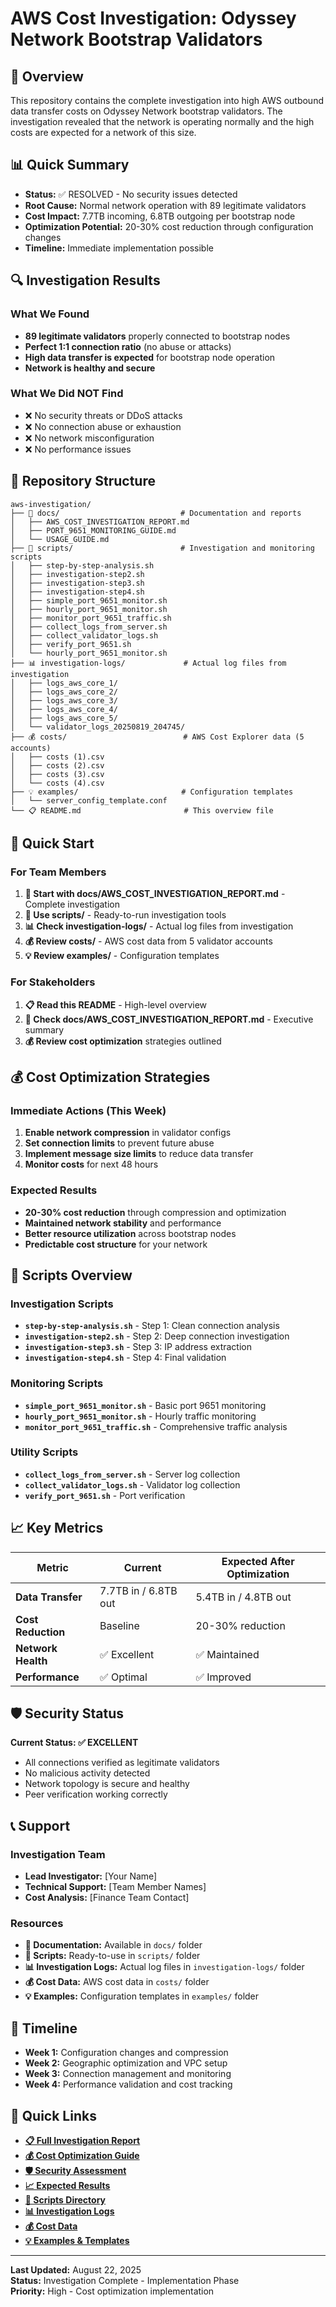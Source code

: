 # AWS Cost Investigation: Odyssey Network Bootstrap Validators

## 🎯 Overview

This repository contains the complete investigation into high AWS outbound data transfer costs on Odyssey Network bootstrap validators. The investigation revealed that the network is operating normally and the high costs are expected for a network of this size.

## 📊 Quick Summary

- **Status:** ✅ RESOLVED - No security issues detected
- **Root Cause:** Normal network operation with 89 legitimate validators
- **Cost Impact:** 7.7TB incoming, 6.8TB outgoing per bootstrap node
- **Optimization Potential:** 20-30% cost reduction through configuration changes
- **Timeline:** Immediate implementation possible

## 🔍 Investigation Results

### What We Found
- **89 legitimate validators** properly connected to bootstrap nodes
- **Perfect 1:1 connection ratio** (no abuse or attacks)
- **High data transfer is expected** for bootstrap node operation
- **Network is healthy and secure**

### What We Did NOT Find
- ❌ No security threats or DDoS attacks
- ❌ No connection abuse or exhaustion
- ❌ No network misconfiguration
- ❌ No performance issues

## 📁 Repository Structure

```
aws-investigation/
├── 📖 docs/                           # Documentation and reports
│   ├── AWS_COST_INVESTIGATION_REPORT.md
│   ├── PORT_9651_MONITORING_GUIDE.md
│   └── USAGE_GUIDE.md
├── 🔧 scripts/                        # Investigation and monitoring scripts
│   ├── step-by-step-analysis.sh
│   ├── investigation-step2.sh
│   ├── investigation-step3.sh
│   ├── investigation-step4.sh
│   ├── simple_port_9651_monitor.sh
│   ├── hourly_port_9651_monitor.sh
│   ├── monitor_port_9651_traffic.sh
│   ├── collect_logs_from_server.sh
│   ├── collect_validator_logs.sh
│   ├── verify_port_9651.sh
│   └── hourly_port_9651_monitor.sh
├── 📊 investigation-logs/             # Actual log files from investigation
│   ├── logs_aws_core_1/
│   ├── logs_aws_core_2/
│   ├── logs_aws_core_3/
│   ├── logs_aws_core_4/
│   ├── logs_aws_core_5/
│   └── validator_logs_20250819_204745/
├── 💰 costs/                          # AWS Cost Explorer data (5 accounts)
│   ├── costs (1).csv
│   ├── costs (2).csv
│   ├── costs (3).csv
│   └── costs (4).csv
├── 💡 examples/                       # Configuration templates
│   └── server_config_template.conf
└── 📋 README.md                       # This overview file
```

## 🚀 Quick Start

### For Team Members
1. **📖 Start with docs/AWS_COST_INVESTIGATION_REPORT.md** - Complete investigation
2. **🔧 Use scripts/** - Ready-to-run investigation tools
3. **📊 Check investigation-logs/** - Actual log files from investigation
4. **💰 Review costs/** - AWS cost data from 5 validator accounts
5. **💡 Review examples/** - Configuration templates

### For Stakeholders
1. **📋 Read this README** - High-level overview
2. **📖 Check docs/AWS_COST_INVESTIGATION_REPORT.md** - Executive summary
3. **💰 Review cost optimization** strategies outlined

## 💰 Cost Optimization Strategies

### Immediate Actions (This Week)
1. **Enable network compression** in validator configs
2. **Set connection limits** to prevent future abuse
3. **Implement message size limits** to reduce data transfer
4. **Monitor costs** for next 48 hours

### Expected Results
- **20-30% cost reduction** through compression and optimization
- **Maintained network stability** and performance
- **Better resource utilization** across bootstrap nodes
- **Predictable cost structure** for your network

## 🔧 Scripts Overview

### Investigation Scripts
- **`step-by-step-analysis.sh`** - Step 1: Clean connection analysis
- **`investigation-step2.sh`** - Step 2: Deep connection investigation
- **`investigation-step3.sh`** - Step 3: IP address extraction
- **`investigation-step4.sh`** - Step 4: Final validation

### Monitoring Scripts
- **`simple_port_9651_monitor.sh`** - Basic port 9651 monitoring
- **`hourly_port_9651_monitor.sh`** - Hourly traffic monitoring
- **`monitor_port_9651_traffic.sh`** - Comprehensive traffic analysis

### Utility Scripts
- **`collect_logs_from_server.sh`** - Server log collection
- **`collect_validator_logs.sh`** - Validator log collection
- **`verify_port_9651.sh`** - Port verification

## 📈 Key Metrics

| Metric | Current | Expected After Optimization |
|--------|---------|----------------------------|
| **Data Transfer** | 7.7TB in / 6.8TB out | 5.4TB in / 4.8TB out |
| **Cost Reduction** | Baseline | 20-30% reduction |
| **Network Health** | ✅ Excellent | ✅ Maintained |
| **Performance** | ✅ Optimal | ✅ Improved |

## 🛡️ Security Status

**Current Status: ✅ EXCELLENT**
- All connections verified as legitimate validators
- No malicious activity detected
- Network topology is secure and healthy
- Peer verification working correctly

## 📞 Support

### Investigation Team
- **Lead Investigator:** [Your Name]
- **Technical Support:** [Team Member Names]
- **Cost Analysis:** [Finance Team Contact]

### Resources
- **📖 Documentation:** Available in `docs/` folder
- **🔧 Scripts:** Ready-to-use in `scripts/` folder
- **📊 Investigation Logs:** Actual log files in `investigation-logs/` folder
- **💰 Cost Data:** AWS cost data in `costs/` folder
- **💡 Examples:** Configuration templates in `examples/` folder

## 📅 Timeline

- **Week 1:** Configuration changes and compression
- **Week 2:** Geographic optimization and VPC setup
- **Week 3:** Connection management and monitoring
- **Week 4:** Performance validation and cost tracking

## 🔗 Quick Links

- **[📋 Full Investigation Report](docs/AWS_COST_INVESTIGATION_REPORT.md)**
- **[💰 Cost Optimization Guide](docs/AWS_COST_INVESTIGATION_REPORT.md#-cost-optimization-strategies)**
- **[🛡️ Security Assessment](docs/AWS_COST_INVESTIGATION_REPORT.md#️-security-assessment)**
- **[📈 Expected Results](docs/AWS_COST_INVESTIGATION_REPORT.md#-expected-results)**
- **[🔧 Scripts Directory](scripts/)**
- **[📊 Investigation Logs](investigation-logs/)**
- **[💰 Cost Data](costs/)**
- **[💡 Examples & Templates](examples/)**

---

**Last Updated:** August 22, 2025  
**Status:** Investigation Complete - Implementation Phase  
**Priority:** High - Cost optimization implementation
